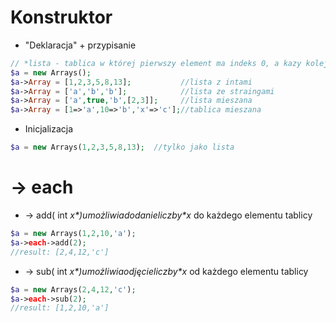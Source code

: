 # Konstruktor
* "Deklaracja" + przypisanie
```php
// *lista - tablica w której pierwszy element ma indeks 0, a kazy kolejny element ma indeks o jeden większy
$a = new Arrays();
$a->Array = [1,2,3,5,8,13];           //lista z intami
$a->Array = ['a','b','b'];            //lista ze straingami
$a->Array = ['a',true,'b',[2,3]];     //lista mieszana
$a->Array = [1=>'a',10=>'b','x'=>'c'];//tablica mieszana
```
* Inicjalizacja
```php
$a = new Arrays(1,2,3,5,8,13);  //tylko jako lista
```
# -> each
* -> add( int *$x* )
umożliwia dodanie liczby *$x* do każdego elementu tablicy
```php
$a = new Arrays(1,2,10,'a');
$a->each->add(2);
//result: [2,4,12,'c']
```
* -> sub( int *$x* )
umożliwia odjęcie liczby *$x* od każdego elementu tablicy
```php
$a = new Arrays(2,4,12,'c');
$a->each->sub(2);
//result: [1,2,10,'a']
```
